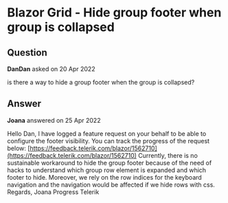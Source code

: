 # Blazor Grid - Hide group footer when group is collapsed

## Question

**DanDan** asked on 20 Apr 2022

is there a way to hide a group footer when the group is collapsed?

## Answer

**Joana** answered on 25 Apr 2022

Hello Dan, I have logged a feature request on your behalf to be able to configure the footer visibility. You can track the progress of the request below: [https://feedback.telerik.com/blazor/1562710](https://feedback.telerik.com/blazor/1562710) Currently, there is no sustainable workaround to hide the group footer because of the need of hacks to understand which group row element is expanded and which footer to hide. Moreover, we rely on the row indices for the keyboard navigation and the navigation would be affected if we hide rows with css. Regards, Joana Progress Telerik
